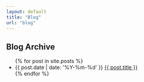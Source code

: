 ```yaml
---
layout: default
title: "Blog"
url: "blog"
---
```


## Blog Archive

<ul>
  {% for post in site.posts %}
    <li>
      {{ post.date | date: '%Y-%m-%d' }} <a href="{{ post.url }}"> {{ post.title }}</a>
    </li>
  {% endfor %}
</ul>
